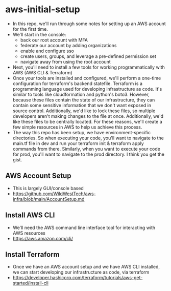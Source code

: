 # aws-initial-setup
- In this repo, we'll run through some notes for setting up an AWS account for the first time.  
- We'll start in the console:
  - back our root account with MFA
  - federate our account by adding organizations
  - enable and configure sso
  - create users, groups, and leverage a pre-defined permission set
  - navigate away from using the root account
- Next, you'll need to install a few tools for working programmatically with AWS (AWS CLI & Terraform)
- Once your tools are installed and configured, we'll perform a one-time configuration for terraform's backend statefile.  Terraform is a programming language used for developing infrastructure as code.  It's similar to tools like cloudformation and python's boto3.  However, because these files contain the state of our infrastructure, they can contain some sensitive information that we don't want exposed in source control.  Additionally, we'd like to lock these files, so multiple developers aren't making changes to the file at once.  Additionally, we'd like these files to be centrally located.  For these reasons, we'll create a few simple resources in AWS to help us achieve this process.
- The way this repo has been setup, we have environment-specific directories.  So when executing your code, you'll want to navigate to the main.tf file in dev and run your terraform init & terraform apply commands from there.  Similarly, when you want to execute your code for prod, you'll want to navigate to the prod directory.  I think you get the gist.

## AWS Account Setup
- This is largely GUI/console based
- https://github.com/WildWestTech/aws-infra/blob/main/AccountSetup.md

## Install AWS CLI
- We'll need the AWS command line interface tool for interacting with AWS resources
- https://aws.amazon.com/cli/

## Install Terraform
- Once we have an AWS account setup and we have AWS CLI installed, we can start developing our infrastructure as code, via terraform
- https://developer.hashicorp.com/terraform/tutorials/aws-get-started/install-cli
